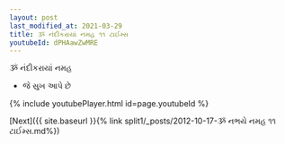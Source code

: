 ```yaml
---
layout: post
last_modified_at: 2021-03-29
title: ૐ નંદીકરાયાં નમહ ૧૧ ટાઈમ્સ
youtubeId: dPHAawZwMRE
---
```

 
 
 ૐ નંદીકરાયાં નમહ  
 
 -  જે સુખ આપે છે 
 
  
 
  
 
 
 
 
 
 


{% include youtubePlayer.html id=page.youtubeId %}
 
[Next]({{ site.baseurl }}{% link  split1/_posts/2012-10-17-ૐ નભયે નમહ ૧૧ ટાઈમ્સ.md%})
 
